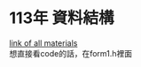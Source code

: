 # 113年 資料結構
[link of all materials](https://sites.google.com/view/sjshyudsimf)  
想直接看code的話，在form1.h裡面
